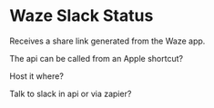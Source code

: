 # Waze Slack Status

Receives a share link generated from the Waze app.

The api can be called from an Apple shortcut?

Host it where?

Talk to slack in api or via zapier?